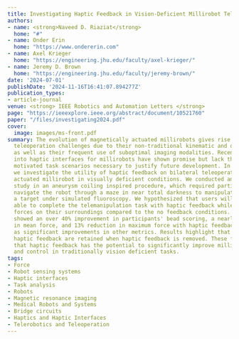 ```yaml
---
title: Investigating Haptic Feedback in Vision-Deficient Millirobot Telemanipulation
authors:
- name: <strong>Naveed D. Riaziat</strong>
  home: "#"
- name: Onder Erin
  home: "https://www.ondererin.com"
- name: Axel Krieger
  home: "https://engineering.jhu.edu/faculty/axel-krieger/"
- name: Jeremy D. Brown
  home: "https://engineering.jhu.edu/faculty/jeremy-brown/"
date: '2024-07-01'
publishDate: '2024-11-16T16:41:07.894277Z'
publication_types:
- article-journal
venue: <strong> IEEE Robotics and Automation Letters </strong>
page: "https://ieeexplore.ieee.org/abstract/document/10521760"
paper: "/files/investigating2024.pdf"
cover:
  image: images/ms-front.pdf
summary: The evolution of magnetically actuated millirobots gives rise to unique
  teleoperation challenges due to their non-traditional kinematic and dynamic architectures,
  as well as their frequent use of suboptimal imaging modalities. Recent investigations
  into haptic interfaces for millirobots have shown promise but lack the clinically
  motivated task scenarios necessary to justify future development. In this work,
  we investigate the utility of haptic feedback on bilateral teleoperation of a magnetically
  actuated millirobot in visually deficient conditions. We conducted an N = 23 user
  study in an aneurysm coiling inspired procedure, which required participants to
  navigate the robot through a maze in near total darkness to manipulate beads to
  a target under simulated fluoroscopy. We hypothesized that users will be better
  able to complete the telemanipulation task with haptic feedback while reducing excess
  forces on their surroundings compared to the no feedback conditions. Our results
  showed an over 40% improvement in participants' bead scoring, a nearly 10% reduction
  in mean force, and 13% reduction in maximum force with haptic feedback, as well
  as significant improvements in other metrics. Results highlight that benefits of
  haptic feedback are retained when haptic feedback is removed. These findings suggest
  that haptic feedback has the potential to significantly improve millirobot telemanipulation
  and control in traditionally vision deficient tasks.
tags:
- Force
- Robot sensing systems
- Haptic interfaces
- Task analysis
- Robots
- Magnetic resonance imaging
- Medical Robots and Systems
- Bridge circuits
- Haptics and Haptic Interfaces
- Telerobotics and Teleoperation
---
```

